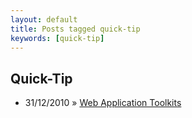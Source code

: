 ```yaml
---
layout: default
title: Posts tagged quick-tip
keywords: [quick-tip]
---
```

<h2 class="category">Quick-Tip</h2>
<ul class="posts">
<li>
<p>
<span class="date">31/12/2010</span> &raquo; 
<a href="/blog/web-application-toolkits">Web Application Toolkits</a>
</p>
</li> 
</ul>
